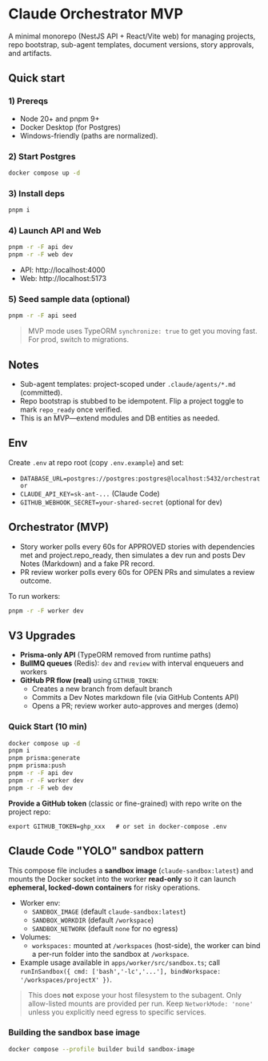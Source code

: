 # Claude Orchestrator MVP

A minimal monorepo (NestJS API + React/Vite web) for managing projects, repo bootstrap, sub-agent templates, document versions, story approvals, and artifacts.

## Quick start

### 1) Prereqs
- Node 20+ and pnpm 9+
- Docker Desktop (for Postgres)
- Windows-friendly (paths are normalized).

### 2) Start Postgres
```bash
docker compose up -d
```

### 3) Install deps
```bash
pnpm i
```

### 4) Launch API and Web
```bash
pnpm -r -F api dev
pnpm -r -F web dev
```
- API: http://localhost:4000
- Web: http://localhost:5173

### 5) Seed sample data (optional)
```bash
pnpm -r -F api seed
```

> MVP mode uses TypeORM `synchronize: true` to get you moving fast. For prod, switch to migrations.

## Notes
- Sub-agent templates: project-scoped under `.claude/agents/*.md` (committed).
- Repo bootstrap is stubbed to be idempotent. Flip a project toggle to mark `repo_ready` once verified.
- This is an MVP—extend modules and DB entities as needed.
## Env
Create `.env` at repo root (copy `.env.example`) and set:
- `DATABASE_URL=postgres://postgres:postgres@localhost:5432/orchestrator`
- `CLAUDE_API_KEY=sk-ant-...` (Claude Code)
- `GITHUB_WEBHOOK_SECRET=your-shared-secret` (optional for dev)

## Orchestrator (MVP)
- Story worker polls every 60s for APPROVED stories with dependencies met and project.repo_ready, then simulates a dev run and posts Dev Notes (Markdown) and a fake PR record.
- PR review worker polls every 60s for OPEN PRs and simulates a review outcome.

To run workers:
```bash
pnpm -r -F worker dev
```


## V3 Upgrades
- **Prisma-only API** (TypeORM removed from runtime paths)
- **BullMQ queues** (Redis): `dev` and `review` with interval enqueuers and workers
- **GitHub PR flow (real)** using `GITHUB_TOKEN`:
  - Creates a new branch from default branch
  - Commits a Dev Notes markdown file (via GitHub Contents API)
  - Opens a PR; review worker auto-approves and merges (demo)

### Quick Start (10 min)
```bash
docker compose up -d
pnpm i
pnpm prisma:generate
pnpm prisma:push
pnpm -r -F api dev
pnpm -r -F worker dev
pnpm -r -F web dev
```

**Provide a GitHub token** (classic or fine-grained) with repo write on the project repo:
```
export GITHUB_TOKEN=ghp_xxx   # or set in docker-compose .env
```


## Claude Code "YOLO" sandbox pattern
This compose file includes a **sandbox image** (`claude-sandbox:latest`) and mounts the Docker socket into the worker **read-only** so it can launch **ephemeral, locked-down containers** for risky operations.

- Worker env:
  - `SANDBOX_IMAGE` (default `claude-sandbox:latest`)
  - `SANDBOX_WORKDIR` (default `/workspace`)
  - `SANDBOX_NETWORK` (default `none` for no egress)
- Volumes:
  - `workspaces:` mounted at `/workspaces` (host-side), the worker can bind a per-run folder into the sandbox at `/workspace`.
- Example usage available in `apps/worker/src/sandbox.ts`; call `runInSandbox({ cmd: ['bash','-lc','...'], bindWorkspace: '/workspaces/projectX' })`.

> This does **not** expose your host filesystem to the subagent. Only allow-listed mounts are provided per run. Keep `NetworkMode: 'none'` unless you explicitly need egress to specific services.

### Building the sandbox base image
```bash
docker compose --profile builder build sandbox-image
```
